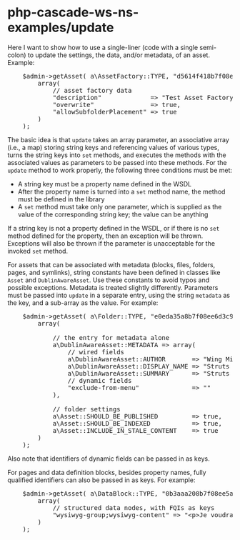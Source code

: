 # php-cascade-ws-ns-examples/update
<p>Here I want to show how to use a single-liner (code with a single semi-colon) to update the settings, the data, and/or metadata, of an asset. Example:</p> 
<pre>
    $admin->getAsset( a\AssetFactory::TYPE, "d5614f418b7f08ee363559330f0af607" )->update(
        array(
            // asset factory data
            "description"             => "Test Asset Factory",
            "overwrite"               => true,
            "allowSubfolderPlacement" => true
        )
    );
</pre>
<p>The basic idea is that <code>update</code> takes an array parameter, an associative array (i.e., a map) storing string keys and referencing values of various types, turns the string keys into <code>set</code> methods, and executes the methods with the associated values as parameters to be passed into these methods. For the <code>update</code> method to work properly, the following three conditions must be met:</p>
<ul>
<li>A string key must be a property name defined in the WSDL</li>
<li>After the property name is turned into a <code>set</code> method name, the method must be defined in the library</li>
<li>A <code>set</code> method must take only one parameter, which is supplied as the value of the corresponding string key; the value can be anything</li>
</ul>
<p>If a string key is not a property defined in the WSDL, or if there is no <code>set</code> method defined for the property, then an exception will be thrown. Exceptions will also be thrown if the parameter is unacceptable for the invoked <code>set</code> method.</p>
<p>For assets that can be associated with metadata (blocks, files, folders, pages, and symlinks), string constants have been defined in classes like <code>Asset</code> and <code>DublinAwareAsset</code>. Use these constants to avoid typos and possible exceptions. Metadata is treated slightly differently. Parameters must be passed into <code>update</code> in a separate entry, using the string <code>metadata</code> as the key, and a sub-array as the value. For example:</p>
<pre>
    $admin->getAsset( a\Folder::TYPE, "e0eda35a8b7f08ee6d3c97dea0f6da4e" )->update(
        array(<br />
            // the entry for metadata alone
            a\DublinAwareAsset::METADATA => array(
                // wired fields
                a\DublinAwareAsset::AUTHOR       => "Wing Ming",
                a\DublinAwareAsset::DISPLAY_NAME => "Struts 2 in Action",
                a\DublinAwareAsset::SUMMARY      => "Struts 2 in Action",
                // dynamic fields
                "exclude-from-menu"              => ""
            ),<br />
            // folder settings
            a\Asset::SHOULD_BE_PUBLISHED         => true,
            a\Asset::SHOULD_BE_INDEXED           => true,
            a\Asset::INCLUDE_IN_STALE_CONTENT    => true
        )
    );
</pre>
<p>Also note that identifiers of dynamic fields can be passed in as keys.</p>
<p>For pages and data definition blocks, besides property names, fully qualified identifiers can also be passed in as keys. For example:</p>
<pre>
    $admin->getAsset( a\DataBlock::TYPE, "0b3aaa208b7f08ee5a4fada2258d6fb9" )->update(
        array(
            // structured data nodes, with FQIs as keys
            "wysiwyg-group;wysiwyg-content" => "&lt;p&gt;Je voudrais boire de la bière.&lt;/p&gt;"
        )
    );
</pre>